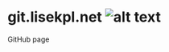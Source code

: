 # git.lisekpl.net ![alt text](https://travis-ci.org/LisekPL/lisekpl.github.io.svg?branch=master)
GitHub page
